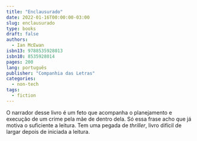 ```yaml
---
title: "Enclausurado"
date: 2022-01-16T00:00:00-03:00
slug: enclausurado
type: books
draft: false
authors:
  - Ian McEwan
isbn13: 9788535928013
isbn10: 8535928014
pages: 200
lang: português
publisher: "Companhia das Letras"
categories:
  - non-tech
tags:
  - fiction
---
```

O narrador desse livro é um feto que acompanha o planejamento e execução de um crime pela mãe de dentro dela. Só essa frase acho que já motiva o suficiente a leitura. Tem uma pegada de *thriller*, livro difícil de largar depois de iniciada a leitura.
